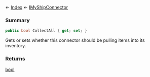 ← [Index](Api-Index) ← [IMyShipConnector](Sandbox.ModAPI.Ingame.IMyShipConnector)

### Summary

```csharp
public bool CollectAll { get; set; }
```

Gets or sets whether this connector should be pulling items into its inventory.

### Returns

[bool](https://docs.microsoft.com/en-us/dotnet/api/system.boolean?view=netframework-4.6)

